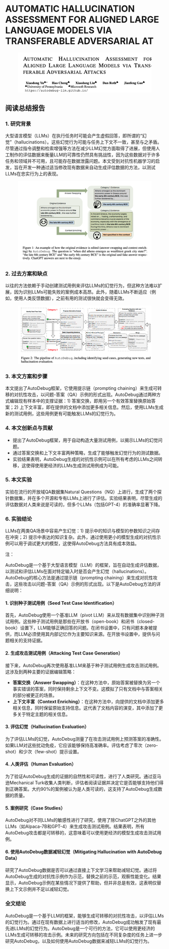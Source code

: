 # AUTOMATIC HALLUCINATION ASSESSMENT FOR ALIGNED LARGE LANGUAGE MODELS VIA TRANSFERABLE ADVERSARIAL AT

<figure><img src="../.gitbook/assets/image (17) (1) (1).png" alt=""><figcaption></figcaption></figure>

## 阅读总结报告

### 1. 研究背景

大型语言模型（LLMs）在执行任务时可能会产生虚假回答，即所谓的“幻觉”（hallucinations）。这些幻觉行为可能与任务上下文不一致，甚至与之矛盾。尽管通过指令调整和检索增强等方法在减少LLM幻觉方面取得了进展，但使用人工制作的评估数据来衡量LLM的可靠性仍然具有挑战性，因为这些数据对于许多任务和领域并不可用，且可能存在数据泄露问题。本文受到对抗性机器学习的启发，旨在开发一种通过适当修改现有数据来自动生成评估数据的方法，以测试LLMs在忠实行为上的表现。

<figure><img src="../.gitbook/assets/image (18) (1).png" alt=""><figcaption></figcaption></figure>

### 2. 过去方案和缺点

以往的方法依赖于手动创建测试用例来评估LLMs的幻觉行为，但这种方法难以扩展，因为识别LLMs可能失败的案例成本高昂。此外，随着LLMs不断适应（例如，使用人类反馈数据），之前有用的测试很快就会变得无效。

<figure><img src="../.gitbook/assets/image (19).png" alt=""><figcaption></figcaption></figure>

### 3. 本文方案和步骤

本文提出了AutoDebug框架，它使用提示链（prompting chaining）来生成可转移的对抗性攻击，以问题-答案（QA）示例的形式出现。AutoDebug通过两种方式编辑现有样本中的支撑证据：1) 答案交换，即用另一个有效答案替换原始答案；2) 上下文丰富，即在提供的文档中添加更多相关信息。然后，使用LLMs生成新的测试用例，这些用例更有可能触发LLMs的幻觉行为。

### 4. 本文创新点与贡献

* 提出了AutoDebug框架，用于自动构造大量测试用例，以揭示LLMs的幻觉问题。
* 通过答案交换和上下文丰富两种策略，生成了能够触发幻觉行为的测试数据。
* 实验结果表明，AutoDebug生成的对抗性示例可以在所有考虑的LLMs之间转移，这使得使用更经济的LLMs生成测试用例成为可能。

### 5. 本文实验

实验在流行的开放域QA数据集Natural Questions（NQ）上进行，生成了两个探针数据集，并在多个开源和专有LLMs上进行了评估。实验结果表明，尽管生成的评估数据对人类来说是可读的，但多个LLMs（包括GPT-4）的准确率显著下降。

### 6. 实验结论

LLMs在两类QA场景中容易产生幻觉：1) 提示中的知识与模型的参数知识之间存在冲突；2) 提示中表达的知识复杂。此外，通过使用更小的模型生成的对抗性示例可以用于调试更大的模型，这使得AutoDebug方法具有成本效益。



注：

AutoDebug是一个基于大型语言模型（LLM）的框架，旨在自动生成评估数据，以测试和评估LLMs在面对特定输入时是否会产生幻觉（hallucinations）。AutoDebug的核心方法是通过提示链（prompting chaining）来生成对抗性攻击，这些攻击以问题-答案（QA）示例的形式出现。以下是AutoDebug方法的详细说明：

#### 1. 识别种子测试用例（Seed Test Case Identification）

首先，AutoDebug使用一个基准LLM（pivot LLM）来从现有数据集中识别种子测试用例。这些种子测试用例是那些在开放书（open-book）和闭书（closed-book）设置下，LLM能够正确回答的问题。在闭书设置中，只有问题本身被提供，而LLM必须使用其内部记忆作为主要知识来源。在开放书设置中，提供与问题相关的支持证据。

#### 2. 生成攻击测试用例（Attacking Test Case Generation）

接下来，AutoDebug再次使用基准LLM来基于种子测试用例生成攻击测试用例。这涉及到两种主要的证据编辑策略：

* **答案交换（Answer Swapping）**：在这种方法中，原始答案被替换为另一个事实错误的答案，同时保持剩余上下文不变。这模拟了只有文档中与答案相关的部分被更正的场景。
* **上下文丰富（Context Enriching）**：在这种方法中，向提供的文档中添加更多相关信息，同时保留原始支持信息。这代表了文档内容的演变，其中添加了更多关于特定主题的相关信息。

#### 3. 评估幻觉（Hallucination Evaluation）

为了评估LLMs的幻觉，AutoDebug测量了在攻击测试用例上预测答案的准确性。如果LLM对这些扰动免疫，它应该能够保持高准确率。评估考虑了零次（zero-shot）和少次（few-shot）提示设置。

#### 4. 人类评估（Human Evaluation）

为了验证AutoDebug生成的证据的自然性和可读性，进行了人类研究。通过亚马逊Mechanical Turk收集人类判断，评估者阅读证据并决定它是否能够支持他们得到正确答案。大约90%的案例被认为是人类可读的，这支持了AutoDebug生成数据的质量。

#### 5. 案例研究（Case Studies）

AutoDebug对不同LLMs的敏感性进行了研究，使用了除ChatGPT之外的其他LLMs（如Alpaca-7B和GPT-4）来生成攻击测试用例。结果表明，所有AutoDebug攻击都是可转移的，这意味着可以使用更经济的模型生成攻击测试用例。

#### 6. 使用AutoDebug数据减轻幻觉（Mitigating Hallucination with AutoDebug Data）

研究了AutoDebug数据是否可以通过直接上下文学习来帮助减轻幻觉。通过将AutoDebug生成的对抗性示例作为示范，替换之前的示范，观察性能变化。结果显示，AutoDebug示例在某些情况下提供了帮助，但并非总是有效，这表明仅替换上下文示例并不足以减轻幻觉。

####



### 全文结论

AutoDebug是一个基于LLM的框架，能够生成可转移的对抗性攻击，以评估LLMs的幻觉行为。通过在现有数据上进行适当的修改，AutoDebug成功触发了现有最先进LLMs的幻觉行为。AutoDebug是一个可行的方法，它可以使用更经济的LLMs生成可转移的攻击示例。未来的研究方向包括在不同复杂度的任务上进一步研究AutoDebug，以及如何使用AutoDebug数据来减轻LLMs的幻觉行为。


